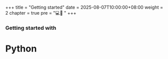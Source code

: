 +++
title = "Getting started"
date = 2025-08-07T10:00:00+08:00
weight = 2
chapter = true
pre = "💻🐍 "
+++

### Getting started with

# Python

<!-- TODO: add Python Bleb -->
